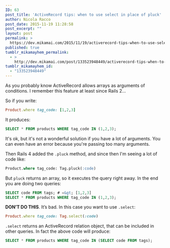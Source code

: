 ```yaml
---
ID: 63
post_title: 'ActiveRecord tips: when to use select in place of pluck'
author: Nicola Racco
post_date: 2015-11-19 11:28:58
post_excerpt: ""
layout: post
permalink: >
  https://dev.mikamai.com/2015/11/19/activerecord-tips-when-to-use-select-in-place-of/
published: true
tumblr_mikamayhem_permalink:
  - >
    http://dev.mikamai.com/post/133523948449/activerecord-tips-when-to-use-select-in-place-of
tumblr_mikamayhem_id:
  - "133523948449"
---
```

As you probably know ActiveRecord allows arrays as arguments of conditions. I remember this feature at least since Rails 2...
<!--more-->


So if you write:

```ruby
Product.where tag_code: [1,2,3]
```

It produces:

```sql
SELECT * FROM products WHERE tag_code IN (1,2,3);
```

It's ok, but it's not a wonderful solution if you have a lot of arguments. You can even have an error because you're passing too many arguments.

Then Rails 4 added the `.pluck` method, and since then I'm seeing a lot of code like:

```sql
Product.where tag_code: Tag.pluck(:code)
```

But `pluck` returns an array, so it executes the query right away. In the end you are doing two queries:

```sql
SELECT code FROM tags; # =&gt; [1,2,3]
SELECT * FROM products WHERE tag_code IN (1,2,3);
```

**DON’T DO THIS**. It’s bad. In this case you want to use `.select`:

```ruby
Product.where tag_code: Tag.select(:code)
```

`.select` returns an ActiveRecord relation object, that can be included in other queries. In fact the above code will produce:

```sql
SELECT * FROM products WHERE tag_code IN (SELECT code FROM tags);
```